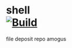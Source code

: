 # shell <br /> [![Build](https://github.com/Joseos123/shell/actions/workflows/main.yml/badge.svg?branch=main&event=push)](https://github.com/Joseos123/shell/actions/workflows/main.yml)
file deposit repo
amogus
